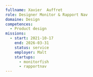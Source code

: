 ```yaml
---
fullname: Xavier  Auffret
role: Designer Monitor & Rapport Nav
domaine: Design
competences:
  - Product design
missions:
  - start: 2021-10-17
    end: 2026-03-31
    status: service
    employer: Malt
    startups:
      - monitorfish
      - rapportnav
---
```

